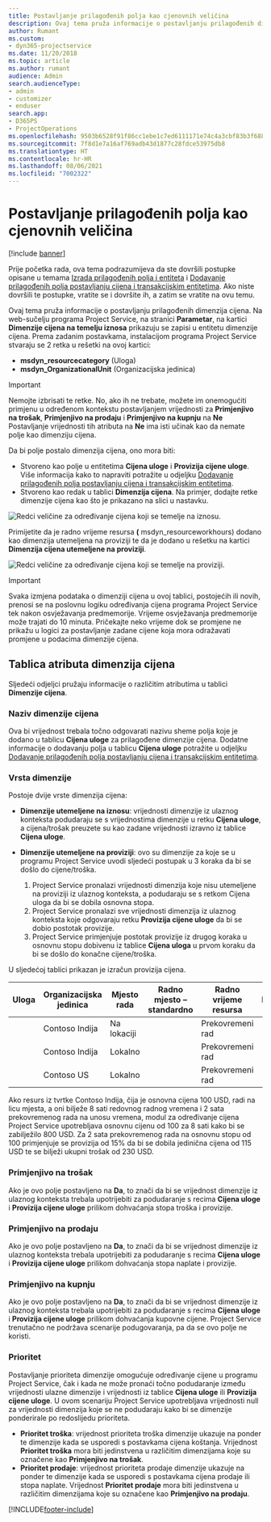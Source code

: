 ```yaml
---
title: Postavljanje prilagođenih polja kao cjenovnih veličina
description: Ovaj tema pruža informacije o postavljanju prilagođenih dimenzija cijena.
author: Rumant
ms.custom:
- dyn365-projectservice
ms.date: 11/20/2018
ms.topic: article
ms.author: rumant
audience: Admin
search.audienceType:
- admin
- customizer
- enduser
search.app:
- D365PS
- ProjectOperations
ms.openlocfilehash: 9503b6528f91f86cc1ebe1c7ed6111171e74c4a3cbf83b3f68810c3ee5efdd28
ms.sourcegitcommit: 7f8d1e7a16af769adb43d1877c28fdce53975db8
ms.translationtype: HT
ms.contentlocale: hr-HR
ms.lasthandoff: 08/06/2021
ms.locfileid: "7002322"
---
```

# <a name="setting-up-custom-fields-as-pricing-dimensions"></a>Postavljanje prilagođenih polja kao cjenovnih veličina 

[!include [banner](../includes/psa-now-project-operations.md)]

Prije početka rada, ova tema podrazumijeva da ste dovršili postupke opisane u temama [Izrada prilagođenih polja i entiteta](create-custom-fields-entities.md) i [Dodavanje prilagođenih polja postavljanju cijena i transakcijskim entitetima](field-references.md). Ako niste dovršili te postupke, vratite se i dovršite ih, a zatim se vratite na ovu temu. 

Ovaj tema pruža informacije o postavljanju prilagođenih dimenzija cijena. Na web-sučelju programa Project Service, na stranici **Parametar**, na kartici **Dimenzije cijena na temelju iznosa** prikazuju se zapisi u entitetu dimenzije cijena. Prema zadanim postavkama, instalacijom programa Project Service stvaraju se 2 retka u rešetki na ovoj kartici:

- **msdyn_resourcecategory** (Uloga)
- **msdyn_OrganizationalUnit** (Organizacijska jedinica)

> [!IMPORTANT]
> Nemojte izbrisati te retke. No, ako ih ne trebate, možete im onemogućiti primjenu u određenom kontekstu postavljanjem vrijednosti za **Primjenjivo na trošak**, **Primjenjivo na prodaju** i **Primjenjivo na kupnju** na **Ne** Postavljanje vrijednosti tih atributa na **Ne** ima isti učinak kao da nemate polje kao dimenziju cijena.

Da bi polje postalo dimenzija cijena, ono mora biti:

- Stvoreno kao polje u entitetima **Cijena uloge** i **Provizija cijene uloge**. Više informacija kako to napraviti potražite u odjeljku [Dodavanje prilagođenih polja postavljanju cijena i transakcijskim entitetima](field-references.md).
- Stvoreno kao redak u tablici **Dimenzija cijena**. Na primjer, dodajte retke dimenzije cijena kao što je prikazano na slici u nastavku. 

![Redci veličine za određivanje cijena koji se temelje na iznosu.](media/Amt-based-PD.png)

Primijetite da je radno vrijeme resursa **(** msdyn_resourceworkhours) dodano kao dimenzija utemeljena na proviziji te da je dodano u rešetku na kartici **Dimenzija cijena utemeljene na proviziji**.

![Redci veličine za određivanje cijena koji se temelje na proviziji.](media/Markup-based-PD.png)

> [!IMPORTANT]
> Svaka izmjena podataka o dimenziji cijena u ovoj tablici, postojećih ili novih, prenosi se na poslovnu logiku određivanja cijena programa Project Service tek nakon osvježavanja predmemorije. Vrijeme osvježavanja predmemorije može trajati do 10 minuta. Pričekajte neko vrijeme dok se promjene ne prikažu u logici za postavljanje zadane cijene koja mora odražavati promjene u podacima dimenzije cijena.


## <a name="attributes-of-the-pricing-dimensions-table"></a>Tablica atributa dimenzija cijena
Sljedeći odjeljci pružaju informacije o različitim atributima u tablici **Dimenzije cijena**.

### <a name="pricing-dimension-name"></a>Naziv dimenzije cijena
Ova bi vrijednost trebala točno odgovarati nazivu sheme polja koje je dodano u tablicu **Cijena uloge** za prilagođene dimenzije cijena. Dodatne informacije o dodavanju polja u tablicu **Cijena uloge** potražite u odjeljku [Dodavanje prilagođenih polja postavljanju cijena i transakcijskim entitetima](field-references.md).

### <a name="type-of-dimension"></a>Vrsta dimenzije
Postoje dvije vrste dimenzija cijena:
  
  - **Dimenzije utemeljene na iznosu**: vrijednosti dimenzije iz ulaznog konteksta podudaraju se s vrijednostima dimenzije u retku **Cijena uloge**, a cijena/trošak preuzete su kao zadane vrijednosti izravno iz tablice **Cijena uloge**.
  - **Dimenzije utemeljene na proviziji**: ovo su dimenzije za koje se u programu Project Service uvodi sljedeći postupak u 3 koraka da bi se došlo do cijene/troška.
 
    1. Project Service pronalazi vrijednosti dimenzija koje nisu utemeljene na proviziji iz ulaznog konteksta, a podudaraju se s retkom Cijena uloga da bi se dobila osnovna stopa.
    2. Project Service pronalazi sve vrijednosti dimenzija iz ulaznog konteksta koje odgovaraju retku **Provizija cijene uloge** da bi se dobio postotak provizije.
    3. Project Service primjenjuje postotak provizije iz drugog koraka u osnovnu stopu dobivenu iz tablice **Cijena uloga** u prvom koraku da bi se došlo do konačne cijene/troška.
   
   U sljedećoj tablici prikazan je izračun provizija cijena.
  
| Uloga        | Organizacijska jedinica    |Mjesto rada      |Radno mjesto – standardno      |Radno vrijeme resursa      |  Provizija|
| ------------|-------------|-------------------|--------------------|-------------------------|--------:|
|             | Contoso Indija|Na lokaciji            |                    |Prekovremeni rad                 |15     |
|             | Contoso Indija|Lokalno             |                    |Prekovremeni rad                 |10     |
|             | Contoso US   |Lokalno             |                    |Prekovremeni rad                 |20     |


Ako resurs iz tvrtke Contoso Indija, čija je osnovna cijena 100 USD, radi na licu mjesta, a oni bilježe 8 sati redovnog radnog vremena i 2 sata prekovremenog rada na unosu vremena, modul za određivanje cijena Project Service upotrebljava osnovnu cijenu od 100 za 8 sati kako bi se zabilježilo 800 USD. Za 2 sata prekovremenog rada na osnovnu stopu od 100 primjenjuje se provizija od 15% da bi se dobila jedinična cijena od 115 USD te se bilježi ukupni trošak od 230 USD.

### <a name="applicable-to-cost"></a>Primjenjivo na trošak 
Ako je ovo polje postavljeno na **Da**, to znači da bi se vrijednost dimenzije iz ulaznog konteksta trebala upotrijebiti za podudaranje s recima **Cijena uloge** i **Provizija cijene uloge** prilikom dohvaćanja stopa troška i provizije.

### <a name="applicable-to-sales"></a>Primjenjivo na prodaju
Ako je ovo polje postavljeno na **Da**, to znači da bi se vrijednost dimenzije iz ulaznog konteksta trebala upotrijebiti za podudaranje s recima **Cijena uloge** i **Provizija cijene uloge** prilikom dohvaćanja stopa naplate i provizije.

### <a name="applicable-to-purchase"></a>Primjenjivo na kupnju
Ako je ovo polje postavljeno na **Da**, to znači da bi se vrijednost dimenzije iz ulaznog konteksta trebala upotrijebiti za podudaranje s recima **Cijena uloge** i **Provizija cijene uloge** prilikom dohvaćanja kupovne cijene. Project Service trenutačno ne podržava scenarije podugovaranja, pa da se ovo polje ne koristi. 

### <a name="priority"></a>Prioritet
Postavljanje prioriteta dimenzije omogućuje određivanje cijene u programu Project Service, čak i kada ne može pronaći točno podudaranje između vrijednosti ulazne dimenzije i vrijednosti iz tablice **Cijena uloge** ili **Provizija cijene uloge**. U ovom scenariju Project Service upotrebljava vrijednosti null za vrijednosti dimenzija koje se ne podudaraju kako bi se dimenzije ponderirale po redoslijedu prioriteta.

- **Prioritet troška**: vrijednost prioriteta troška dimenzije ukazuje na ponder te dimenzije kada se usporedi s postavkama cijena koštanja. Vrijednost **Prioritet troška** mora biti jedinstvena u različitim dimenzijama koje su označene kao **Primjenjivo na trošak**.
- **Prioritet prodaje**: vrijednost prioriteta prodaje dimenzije ukazuje na ponder te dimenzije kada se usporedi s postavkama cijena prodaje ili stopa naplate. Vrijednost **Prioritet prodaje** mora biti jedinstvena u različitim dimenzijama koje su označene kao **Primjenjivo na prodaju**.


[!INCLUDE[footer-include](../includes/footer-banner.md)]